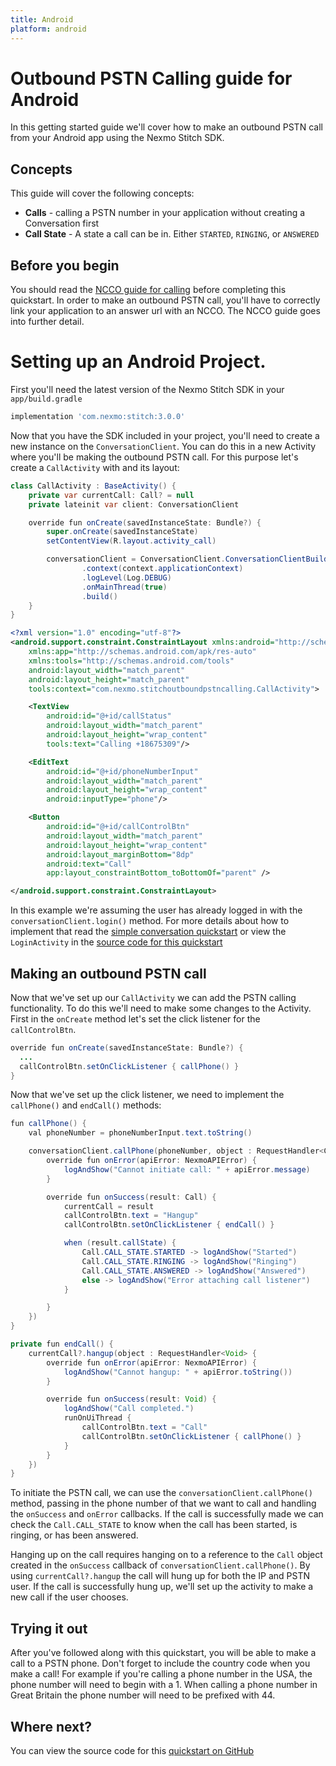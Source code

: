 ```yaml
---
title: Android
platform: android
---
```


# Outbound PSTN Calling guide for Android

In this getting started guide we'll cover how to make an outbound PSTN call from your Android app using the Nexmo Stitch SDK.

## Concepts

This guide will cover the following concepts:

- **Calls** - calling a PSTN number in your application without creating a Conversation first
- **Call State** - A state a call can be in. Either `STARTED`, `RINGING`, or `ANSWERED`

## Before you begin

You should read the [NCCO guide for calling](/stitch/in-app-voice/guides/ncco-guide) before completing this quickstart. In order to make an outbound PSTN call, you'll have to correctly link your application to an answer url with an NCCO. The NCCO guide goes into further detail.

# Setting up an Android Project.

First you'll need the latest version of the Nexmo Stitch SDK in your `app/build.gradle`

```groovy
implementation 'com.nexmo:stitch:3.0.0'
```

Now that you have the SDK included in your project, you'll need to create a new instance on the `ConversationClient`. You can do this in a new Activity where you'll be making the outbound PSTN call. For this purpose let's create a `CallActivity` with and its layout:

```java
class CallActivity : BaseActivity() {
    private var currentCall: Call? = null
    private lateinit var client: ConversationClient

    override fun onCreate(savedInstanceState: Bundle?) {
        super.onCreate(savedInstanceState)
        setContentView(R.layout.activity_call)

        conversationClient = ConversationClient.ConversationClientBuilder()
                .context(context.applicationContext)
                .logLevel(Log.DEBUG)
                .onMainThread(true)
                .build()
    }
}
```

```xml
<?xml version="1.0" encoding="utf-8"?>
<android.support.constraint.ConstraintLayout xmlns:android="http://schemas.android.com/apk/res/android"
    xmlns:app="http://schemas.android.com/apk/res-auto"
    xmlns:tools="http://schemas.android.com/tools"
    android:layout_width="match_parent"
    android:layout_height="match_parent"
    tools:context="com.nexmo.stitchoutboundpstncalling.CallActivity">

    <TextView
        android:id="@+id/callStatus"
        android:layout_width="match_parent"
        android:layout_height="wrap_content"
        tools:text="Calling +18675309"/>

    <EditText
        android:id="@+id/phoneNumberInput"
        android:layout_width="match_parent"
        android:layout_height="wrap_content"
        android:inputType="phone"/>

    <Button
        android:id="@+id/callControlBtn"
        android:layout_width="match_parent"
        android:layout_height="wrap_content"
        android:layout_marginBottom="8dp"
        android:text="Call"
        app:layout_constraintBottom_toBottomOf="parent" />

</android.support.constraint.ConstraintLayout>
```

In this example we're assuming the user has already logged in with the `conversationClient.login()` method. For more details about how to implement that read the [simple conversation quickstart](/stitch/in-app-messaging/guides/simple-conversation/android) or view the `LoginActivity` in the [source code for this quickstart](https://github.com/Nexmo/stitch-android-quickstart/blob/master/examples/StitchOutboundPSTNCalling/app/src/main/java/com/nexmo/stitchoutboundpstncalling/LoginActivity.kt)


## Making an outbound PSTN call

Now that we've set up our `CallActivity` we can add the PSTN calling functionality. To do this we'll need to make some changes to the Activity. First in the `onCreate` method let's set the click listener for the `callControlBtn`.

```java
override fun onCreate(savedInstanceState: Bundle?) {
  ...
  callControlBtn.setOnClickListener { callPhone() }
}
```

Now that we've set up the click listener, we need to implement the `callPhone()` and `endCall()` methods:

```java
fun callPhone() {
    val phoneNumber = phoneNumberInput.text.toString()

    conversationClient.callPhone(phoneNumber, object : RequestHandler<Call> {
        override fun onError(apiError: NexmoAPIError) {
            logAndShow("Cannot initiate call: " + apiError.message)
        }

        override fun onSuccess(result: Call) {
            currentCall = result
            callControlBtn.text = "Hangup"
            callControlBtn.setOnClickListener { endCall() }

            when (result.callState) {
                Call.CALL_STATE.STARTED -> logAndShow("Started")
                Call.CALL_STATE.RINGING -> logAndShow("Ringing")
                Call.CALL_STATE.ANSWERED -> logAndShow("Answered")
                else -> logAndShow("Error attaching call listener")
            }

        }
    })
}

private fun endCall() {
    currentCall?.hangup(object : RequestHandler<Void> {
        override fun onError(apiError: NexmoAPIError) {
            logAndShow("Cannot hangup: " + apiError.toString())
        }

        override fun onSuccess(result: Void) {
            logAndShow("Call completed.")
            runOnUiThread {
                callControlBtn.text = "Call"
                callControlBtn.setOnClickListener { callPhone() }
            }
        }
    })
}
```

To initiate the PSTN call, we can use the `conversationClient.callPhone()` method, passing in the phone number of that we want to call and handling the `onSuccess` and `onError` callbacks. If the call is successfully made we can check the `Call.CALL_STATE` to know when the call has been started, is ringing, or has been answered.

Hanging up on the call requires hanging on to a reference to the `Call` object created in the `onSuccess` callback of `conversationClient.callPhone()`. By using `currentCall?.hangup` the call will  hung up for both the IP and PSTN user. If the call is successfully hung up, we'll set up the activity to make a new call if the user chooses.

## Trying it out

After you've followed along with this quickstart, you will be able to make a call to a PSTN phone. Don't forget to include the country code when you make a call! For example if you're calling a phone number in the USA, the phone number will need to begin with a 1. When calling a phone number in Great Britain the phone number will need to be prefixed with 44.

## Where next?

You can view the source code for this [quickstart on GitHub](https://github.com/Nexmo/stitch-android-quickstart/tree/master/examples/StitchOutboundPSTNCalling)
